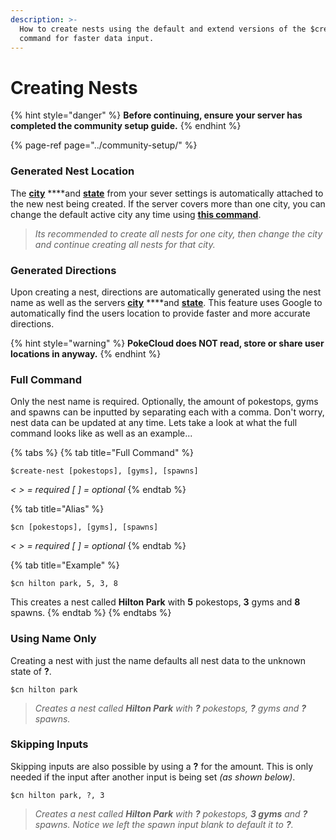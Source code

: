 ```yaml
---
description: >-
  How to create nests using the default and extend versions of the $create-nest
  command for faster data input.
---
```


# Creating Nests

{% hint style="danger" %}
**Before continuing, ensure your server has completed the community setup guide.**
{% endhint %}

{% page-ref page="../community-setup/" %}

### Generated Nest Location

The [**city**](https://pokecloud.gitbook.io/pokecloud/guides/community-setup/location-settings#city) ****and [**state**](https://pokecloud.gitbook.io/pokecloud/guides/community-setup/location-settings#state) from your sever settings is automatically attached to the new nest being created. If the server covers more than one city, you can change the default active city any time using [**this command**](https://pokecloud.gitbook.io/pokecloud/guides/community-setup/location-settings#city). 

> _Its recommended to create all nests for one city, then change the city and continue creating all nests for that city._

### Generated Directions

Upon creating a nest, directions are automatically generated using the nest name as well as the servers [**city**](https://pokecloud.gitbook.io/pokecloud/guides/community-setup/location-settings#city) ****and [**state**](https://pokecloud.gitbook.io/pokecloud/guides/community-setup/location-settings#state). This feature uses Google to automatically find the users location to provide faster and more accurate directions.

{% hint style="warning" %}
**PokeCloud does NOT read, store or share user locations in anyway.**
{% endhint %}

### Full Command

Only the nest name is required. Optionally, the amount of pokestops, gyms and spawns can be inputted by separating each with a comma. Don't worry, nest data can be updated at any time. Lets take a look at what the full command looks like as well as an example...

{% tabs %}
{% tab title="Full Command" %}
```text
$create-nest [pokestops], [gyms], [spawns]
```

_&lt; &gt; = required    \[ \] = optional_
{% endtab %}

{% tab title="Alias" %}
```
$cn [pokestops], [gyms], [spawns]
```

_&lt; &gt; = required    \[ \] = optional_
{% endtab %}

{% tab title="Example" %}
```text
$cn hilton park, 5, 3, 8
```

This creates a nest called **Hilton Park** with **5** pokestops, **3** gyms and **8** spawns.
{% endtab %}
{% endtabs %}

### Using Name Only

Creating a nest with just the name defaults all nest data to the unknown state of **?**.

```text
$cn hilton park
```

> _Creates a nest called **Hilton Park** with **?** pokestops, **?** gyms and **?** spawns._

### Skipping Inputs

Skipping inputs are also possible by using a **?** for the amount. This is only needed if the input after another input is being set _\(as shown below\)_.

```text
$cn hilton park, ?, 3
```

> _Creates a nest called **Hilton Park** with **?** pokestops, **3 gyms** and **?** spawns. Notice we left the spawn input blank to default it to **?**._

